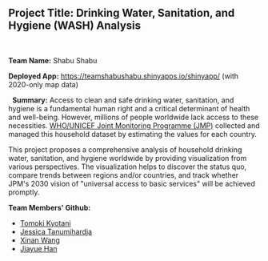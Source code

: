 ## Project Title: Drinking Water, Sanitation, and Hygiene (WASH) Analysis

 

**Team Name:** Shabu Shabu

**Deployed App:** https://teamshabushabu.shinyapps.io/shinyapp/ (with 2020-only map data)

 
**Summary:**
Access to clean and safe drinking water, sanitation, and hygiene is a fundamental human right and a critical determinant of health and well-being. However, millions of people worldwide lack access to these necessities. [WHO/UNICEF Joint Monitoring Programme (JMP)](https://washdata.org/data/downloads#WLD) collected and managed this household dataset by estimating the values for each country.

This project proposes a comprehensive analysis of household drinking water, sanitation, and hygiene worldwide by providing visualization from various perspectives. The visualization helps to discover the status quo, compare trends between regions and/or countries, and track whether JPM's 2030 vision of "universal access to basic services" will be achieved promptly.


**Team Members' Github:**

* [Tomoki Kyotani](https://github.com/TomTomoki/DrinkingWater-Sanitation-Hygiene-Visualization) 
* [Jessica Tanumihardja](https://github.com/jtanumihardja/IE6600_final_project) 
* [Xinan Wang](https://github.com/Nannmemeda/Drinking-Water-Sanitation-Hygiene-Analysis)
* [Jiayue Han](https://github.com/JennyHan0108)
